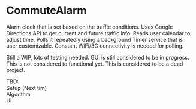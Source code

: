 # CommuteAlarm
Alarm clock that is set based on the traffic conditions. Uses Google Directions API to get current and future traffic info. Reads user calendar to adjust time. Polls it repeatedly using a background Timer service that is user customizable. Constant WiFi/3G connectivity is needed for polling.

Still a WIP, lots of testing needed. GUI is still considered to be in progress. This is not considered to  functional yet. This is considered to be a dead project.

TBD: <br/>
Setup (Next tim)<br/>
Algorithm <br/>
UI <br/>

